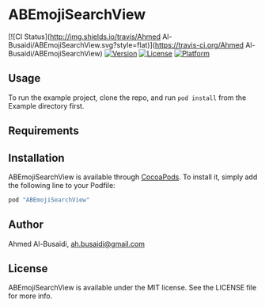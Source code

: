 # ABEmojiSearchView

[![CI Status](http://img.shields.io/travis/Ahmed Al-Busaidi/ABEmojiSearchView.svg?style=flat)](https://travis-ci.org/Ahmed Al-Busaidi/ABEmojiSearchView)
[![Version](https://img.shields.io/cocoapods/v/ABEmojiSearchView.svg?style=flat)](http://cocoapods.org/pods/ABEmojiSearchView)
[![License](https://img.shields.io/cocoapods/l/ABEmojiSearchView.svg?style=flat)](http://cocoapods.org/pods/ABEmojiSearchView)
[![Platform](https://img.shields.io/cocoapods/p/ABEmojiSearchView.svg?style=flat)](http://cocoapods.org/pods/ABEmojiSearchView)

## Usage

To run the example project, clone the repo, and run `pod install` from the Example directory first.

## Requirements

## Installation

ABEmojiSearchView is available through [CocoaPods](http://cocoapods.org). To install
it, simply add the following line to your Podfile:

```ruby
pod "ABEmojiSearchView"
```

## Author

Ahmed Al-Busaidi, ah.busaidi@gmail.com

## License

ABEmojiSearchView is available under the MIT license. See the LICENSE file for more info.
